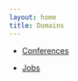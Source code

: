 ```yaml
---
layout: home
title: Domains
---
```


* [Conferences](conferences/)
<!-- * [Education](education/) -->
* [Jobs](jobs/)